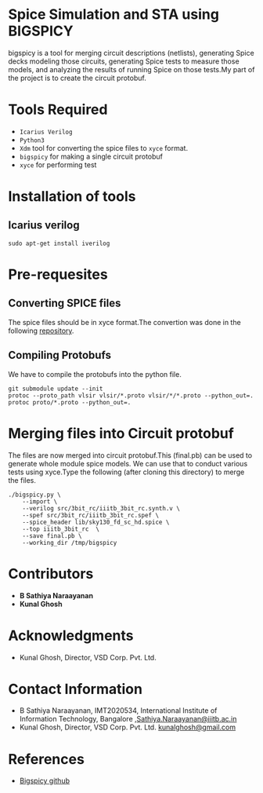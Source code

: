 # Spice Simulation and STA using BIGSPICY

bigspicy is a tool for merging circuit descriptions (netlists), generating Spice decks modeling those circuits, generating Spice tests to measure those models, and analyzing the results of running Spice on those tests.My part of the project is to create the circuit protobuf.
# Tools Required

- ``` Icarius Verilog ```
- ``` Python3 ```
- ``` Xdm ``` tool for converting the spice files to ``` xyce ``` format.
- ``` bigspicy ``` for making a single circuit protobuf
- ``` xyce ``` for performing test

# Installation of tools

## Icarius verilog

``` 
sudo apt-get install iverilog
```
# Pre-requesites
## Converting SPICE files 

The spice files should be in xyce format.The convertion was done in the following [repository](https://github.com/LokeshMaji).

## Compiling Protobufs

We have to compile the protobufs into the python file.
```
git submodule update --init   
protoc --proto_path vlsir vlsir/*.proto vlsir/*/*.proto --python_out=.
protoc proto/*.proto --python_out=.

```
# Merging files into Circuit protobuf

The files are now merged into circuit protobuf.This (final.pb) can be used to generate whole module spice models.
We can use that to conduct various tests using xyce.Type the following (after cloning this directory) to merge the files.

```
./bigspicy.py \
    --import \
    --verilog src/3bit_rc/iiitb_3bit_rc.synth.v \
    --spef src/3bit_rc/iiitb_3bit_rc.spef \
    --spice_header lib/sky130_fd_sc_hd.spice \
    --top iiitb_3bit_rc  \
    --save final.pb \
    --working_dir /tmp/bigspicy

```
# Contributors 

- **B Sathiya Naraayanan** 
- **Kunal Ghosh** 



# Acknowledgments


- Kunal Ghosh, Director, VSD Corp. Pvt. Ltd.

# Contact Information

- B Sathiya Naraayanan, IMT2020534, International Institute of Information Technology, Bangalore  ,Sathiya.Naraayanan@iiitb.ac.in
- Kunal Ghosh, Director, VSD Corp. Pvt. Ltd. kunalghosh@gmail.com

# References

- [Bigspicy github](https://github.com/google/bigspicy)




